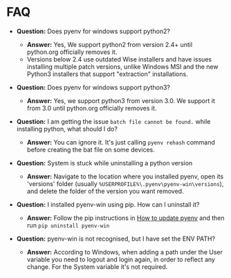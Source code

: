 # FAQ

- **Question:** Does pyenv for windows support python2?
  - **Answer:** Yes, We support python2 from version 2.4+ until python.org officially removes it.
  - Versions below 2.4 use outdated Wise installers and have issues installing multiple patch versions, unlike Windows MSI and the new Python3 installers that support "extraction" installations.

- **Question:** Does pyenv for windows support python3?
  - **Answer:** Yes, we support python3 from version 3.0. We support it from 3.0 until python.org officially removes it.

- **Question:** I am getting the issue `batch file cannot be found.` while installing python, what should I do?
  - **Answer:** You can ignore it. It's just calling `pyenv rehash` command before creating the bat file on some devices.

- **Question:** System is stuck while uninstalling a python version
  - **Answer:** Navigate to the location where you installed pyenv, open its 'versions' folder (usually `%USERPROFILE%\.pyenv\pyenv-win\versions`), and delete the folder of the version you want removed.

- **Question:** I installed pyenv-win using pip. How can I uninstall it?
  - **Answer:** Follow the pip instructions in [How to update pyenv](../README.md#how-to-update-pyenv) and then run `pip uninstall pyenv-win`

- **Question:** pyenv-win is not recognised, but I have set the ENV PATH?
  - **Answer:** According to Windows, when adding a path under the User variable you need to logout and login again, in order to reflect any change. For the System variable it's not required.

